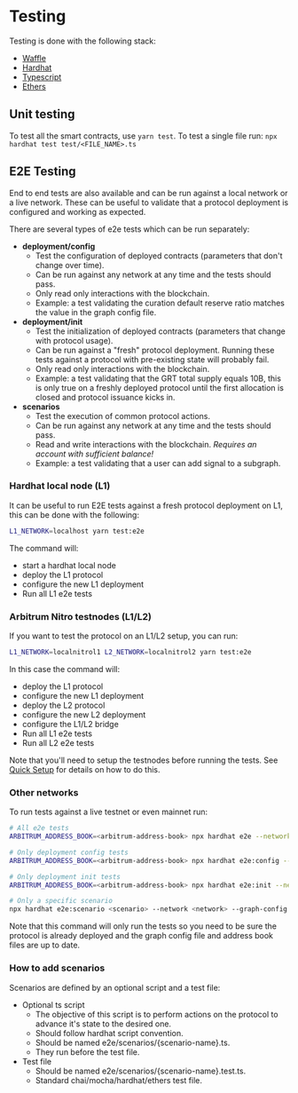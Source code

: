 # Testing

Testing is done with the following stack:

- [Waffle](https://getwaffle.io/)
- [Hardhat](https://hardhat.org/)
- [Typescript](https://www.typescriptlang.org/)
- [Ethers](https://docs.ethers.io/v5/)

## Unit testing

To test all the smart contracts, use `yarn test`.
To test a single file run: `npx hardhat test test/<FILE_NAME>.ts`

## E2E Testing

End to end tests are also available and can be run against a local network or a live network. These can be useful to validate that a protocol deployment is configured and working as expected. 

There are several types of e2e tests which can be run separately:
- **deployment/config**
  - Test the configuration of deployed contracts (parameters that don't change over time).
  - Can be run against any network at any time and the tests should pass.
  - Only read only interactions with the blockchain.
  - Example: a test validating the curation default reserve ratio matches the value in the graph config file.
- **deployment/init** 
  - Test the initialization of deployed contracts (parameters that change with protocol usage).
  - Can be run against a "fresh" protocol deployment. Running these tests against a protocol with pre-existing state will probably fail.
  - Only read only interactions with the blockchain.
  - Example: a test validating that the GRT total supply equals 10B, this is only true on a freshly deployed protocol until the first allocation is closed and protocol issuance kicks in.
- **scenarios**
  - Test the execution of common protocol actions.
  - Can be run against any network at any time and the tests should pass.
  - Read and write interactions with the blockchain. _Requires an account with sufficient balance!_
  - Example: a test validating that a user can add signal to a subgraph.

### Hardhat local node (L1)

It can be useful to run E2E tests against a fresh protocol deployment on L1, this can be done with the following:

```bash
L1_NETWORK=localhost yarn test:e2e
```

The command will:
- start a hardhat local node
- deploy the L1 protocol
- configure the new L1 deployment
- Run all L1 e2e tests

### Arbitrum Nitro testnodes (L1/L2)

If you want to test the protocol on an L1/L2 setup, you can run:

```bash
L1_NETWORK=localnitrol1 L2_NETWORK=localnitrol2 yarn test:e2e
```

In this case the command will:
- deploy the L1 protocol
- configure the new L1 deployment
- deploy the L2 protocol
- configure the new L2 deployment
- configure the L1/L2 bridge
- Run all L1 e2e tests
- Run all L2 e2e tests

Note that you'll need to setup the testnodes before running the tests. See [Quick Setup](https://github.com/edgeandnode/nitro#quick-setup) for details on how to do this.

### Other networks

To run tests against a live testnet or even mainnet run:

```bash
# All e2e tests
ARBITRUM_ADDRESS_BOOK=<arbitrum-address-book> npx hardhat e2e --network <network> --l1-graph-config config/graph.<l1-network>.yml --l2-graph-config config/graph.<l2-network>.yml

# Only deployment config tests
ARBITRUM_ADDRESS_BOOK=<arbitrum-address-book> npx hardhat e2e:config --network <network> --l1-graph-config config/graph.<l1-network>.yml --l2-graph-config config/graph.<l2-network>.yml

# Only deployment init tests
ARBITRUM_ADDRESS_BOOK=<arbitrum-address-book> npx hardhat e2e:init --network <network> --l1-graph-config config/graph.<l1-network>.yml --l2-graph-config config/graph.<l2-network>.yml

# Only a specific scenario
npx hardhat e2e:scenario <scenario> --network <network> --graph-config config/graph.<network>.yml
```

Note that this command will only run the tests so you need to be sure the protocol is already deployed and the graph config file and address book files are up to date.

### How to add scenarios

Scenarios are defined by an optional script and a test file:

- Optional ts script
   - The objective of this script is to perform actions on the protocol to advance it's state to the desired one.
   - Should follow hardhat script convention.
   - Should be named e2e/scenarios/{scenario-name}.ts.
   - They run before the test file.
- Test file
   - Should be named e2e/scenarios/{scenario-name}.test.ts.
   - Standard chai/mocha/hardhat/ethers test file.